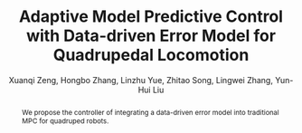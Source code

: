 ---
title: "Adaptive Model Predictive Control with Data-driven Error Model for Quadrupedal Locomotion"
paper_link: 'https://ieeexplore.ieee.org/abstract/document/10611302'
code_link: 
youtube_link: 'https://www.youtube.com/watch?v=T2YMT7QSnfA'
twitter_link:
bilibili_link: 

author: "Xuanqi Zeng, Hongbo Zhang, Linzhu Yue, Zhitao Song, Lingwei Zhang, Yun-Hui Liu"
abstract: "We propose the controller of integrating a data-driven error model into traditional MPC for quadruped robots."
category: manuscripts
journal: International Conference on Robotics and Automation (ICRA), 2024
year: 2024
relevance: 0
title_picture: '/images/adaptive.gif'
---